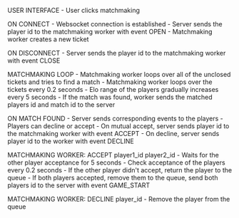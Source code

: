 USER INTERFACE
    - User clicks matchmaking

ON CONNECT
    - Websocket connection is established
    - Server sends the player id to the matchmaking worker with event OPEN
    - Matchmaking worker creates a new ticket

ON DISCONNECT
    - Server sends the player id to the matchmaking worker with event CLOSE

MATCHMAKING LOOP
    - Matchmaking worker loops over all of the unclosed tickets and tries to find a match
        - Matchmaking worker loops over the tickets every 0.2 seconds
    - Elo range of the players gradually increases every 5 seconds
    - If the match was found, worker sends the matched players id and match id to the server

ON MATCH FOUND
    - Server sends corresponding events to the players
    - Players can decline or accept
        - On mutual accept, server sends player id to the matchmaking worker with event ACCEPT
        - On decline, server sends player id to the worker with event DECLINE

MATCHMAKING WORKER: ACCEPT player1_id player2_id
    - Waits for the other player acceptance for 5 seconds
    - Check acceptance of the players every 0.2 seconds
        - If the other player didn't accept, return the player to the queue
        - If both players accepted, remove them to the queue, send both players id to the server with event GAME_START

MATCHMAKING WORKER: DECLINE player_id
    - Remove the player from the queue


